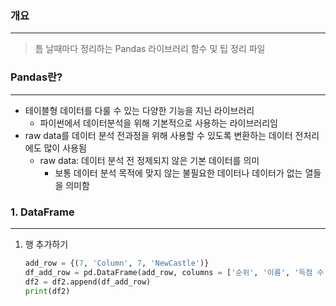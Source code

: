 ### 개요

---

>   틈 날때마다 정리하는 Pandas 라이브러리 함수 및 팁 정리 파일



### Pandas란?

---

-   테이블형 데이터를 다룰 수 있는 다양한 기능을 지닌 라이브러리
    -   파이썬에서 데이터분석을 위해 기본적으로 사용하는 라이브러리임
-   raw data를 데이터 분석 전과정을 위해 사용할 수 있도록 변환하는 데이터 전처리에도 많이 사용됨
    -   raw data: 데이터 분석 전 정제되지 않은 기본 데이터를 의미
        -   보통 데이터 분석 목적에 맞지 않는 불필요한 데이터나 데이터가 없는 열들을 의미함

### 1. DataFrame

---

1.   행 추가하기

     ```python
     add_row = {(7, 'Column', 7, 'NewCastle')}
     df_add_row = pd.DataFrame(add_row, columns = ['순위', '이름', '득점 수', '소속팀'])
     df2 = df2.append(df_add_row)
     print(df2)
     ```

     

